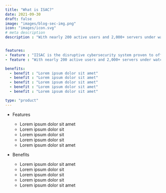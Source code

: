 ```yaml
---
title: "What is ISAC?"
date: 2021-09-30
draft: false
image: "images/blog-sec-img.png"
icon: "images/icon.svg"
# meta description
description : "With nearly 200 active users and 2,000+ servers under watch, and growing, ISAC has earned major kudos from the client(s) and cybersecurity experts and is positioned for exponential growth."


features:
- feature : "IISAC is the disruptive cybersecurity system proven to offer 100% compliance for DISA STIG/SCAP Standards in mid-large scale government enterprises."
- feature : "With nearly 200 active users and 2,000+ servers under watch, and growing, ISAC has earned major kudos from the client(s) and cybersecurity experts and is positioned for exponential growth."

benefits:
  - benefit : "Lorem ipsum dolor sit amet"     
  - benefit : "Lorem ipsum dolor sit amet"     
  - benefit : "Lorem ipsum dolor sit amet"
  - benefit : "Lorem ipsum dolor sit amet"
  - benefit : "Lorem ipsum dolor sit amet"

type: "product"
---
```


<!-- ### About Product

Lorem ipsum dolor sit amet, consectetur adipisicing elit, sed do eiusmod tempor incididunt ut labore et
dolore magna aliqua. Ut enim ad minim veniam, quis nostrud exercitation ullamco laboris nisi ut aliquip ex ea
commodo consequat. Duis aute irure dolor in reprehenderit in voluptate velit esse cillum dolore eu fugiat -->

- Features
	- Lorem ipsum dolor sit amet
	- Lorem ipsum dolor sit
	- Lorem ipsum dolor sit
	- Lorem ipsum dolor sit
	- Lorem ipsum dolor sit amet

- Benefits
	- Lorem ipsum dolor sit amet
	- Lorem ipsum dolor sit
	- Lorem ipsum dolor sit
	- Lorem ipsum dolor sit
	- Lorem ipsum dolor sit amet